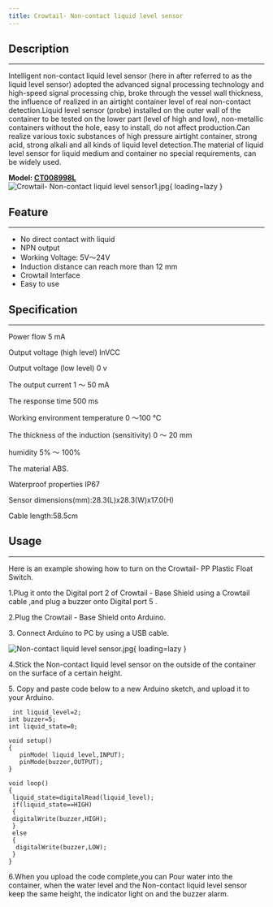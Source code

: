 ```yaml
---
title: Crowtail- Non-contact liquid level sensor
---
```


## Description
-----------

Intelligent non-contact liquid level sensor (here in after referred to as the liquid level sensor) adopted the advanced signal processing technology and high-speed signal processing chip, broke through the vessel wall thickness, the influence of realized in an airtight container level of real non-contact detection.Liquid level sensor (probe) installed on the outer wall of the container to be tested on the lower part (level of high and low), non-metallic containers without the hole, easy to install, do not affect production.Can realize various toxic substances of high pressure airtight container, strong acid, strong alkali and all kinds of liquid level detection.The material of liquid level sensor for liquid medium and container no special requirements, can be widely used.

**Model: [CT008998L](http://www.elecrow.com/crowtail-noncontact-liquid-level-sensor-p-1656.html)**  
![Crowtail- Non-contact liquid level sensor1.jpg](https://wiki.elecrow.com/images/thumb/1/12/Crowtail-_Non-contact_liquid_level_sensor1.jpg/500px-Crowtail-_Non-contact_liquid_level_sensor1.jpg){ loading=lazy }

## Feature
-------

- No direct contact with liquid
- NPN output
- Working Voltage: 5V～24V
- Induction distance can reach more than 12 mm
- Crowtail Interface
- Easy to use

## Specification
-------------

Power flow 5 mA

Output voltage (high level) InVCC

Output voltage (low level) 0 v

The output current 1 ～ 50 mA

The response time 500 ms

Working environment temperature 0 ～100 ℃

The thickness of the induction (sensitivity) 0 ～ 20 mm

humidity 5% ～ 100%

The material ABS.

Waterproof properties IP67

Sensor dimensions(mm):28.3(L)x28.3(W)x17.0(H)

Cable length:58.5cm

## Usage
-----

Here is an example showing how to turn on the Crowtail- PP Plastic Float Switch.

1.Plug it onto the Digital port 2 of Crowtail - Base Shield using a Crowtail cable ,and plug a buzzer onto Digital port 5 .

2.Plug the Crowtail - Base Shield onto Arduino.

3\. Connect Arduino to PC by using a USB cable.

![Non-contact liquid level sensor.jpg](https://wiki.elecrow.com/images/thumb/5/55/Non-contact_liquid_level_sensor.jpg/600px-Non-contact_liquid_level_sensor.jpg){ loading=lazy }

4.Stick the Non-contact liquid level sensor on the outside of the container on the surface of a certain height.

5\. Copy and paste code below to a new Arduino sketch, and upload it to your Arduino.

```
 int liquid_level=2;
int buzzer=5;
int liquid_state=0;

void setup()
{
   pinMode( liquid_level,INPUT);
   pinMode(buzzer,OUTPUT);
}

void loop()
{
 liquid_state=digitalRead(liquid_level);
 if(liquid_state==HIGH)
 {
 digitalWrite(buzzer,HIGH);
 }
 else
 {
  digitalWrite(buzzer,LOW);
 }
}
```

6.When you upload the code complete,you can Pour water into the container, when the water level and the Non-contact liquid level sensor keep the same height, the indicator light on and the buzzer alarm.